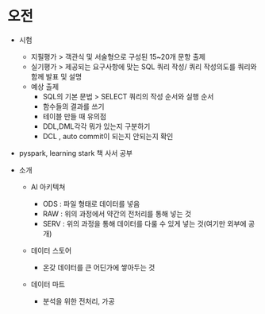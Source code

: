 # 오전

- 시험

  - 지필평가 > 객관식 및 서술형으로 구성된 15~20개 문항 출제
  - 실기평가 > 제공되는 요구사항에 맞는 SQL 쿼리 작성/ 쿼리 작성의도를 쿼리와 함께 발표 및 설명
  - 예상 출제
    - SQL의 기본 문법 > SELECT 쿼리의 작성 순서와 실행 순서
    - 함수들의 결과를 쓰기
    - 테이블 만들 때 유의점
    - DDL,DML각각 뭐가 있는지 구분하기
    - DCL , auto commit이 되는지 안되는지 확인

- pyspark, learning stark 책 사서 공부

- 소개

  - AI 아키텍쳐

    - ODS : 파일 형태로 데이터를 넣음
    - RAW : 위의 과정에서 약간의 전처리를 통해 넣는 것
    - SERV : 위의 과정을 통해 데이터를 다룰 수 있게 넣는 것(여기만 외부에 공개)

  - 데이터 스토어

    - 온갖 데이터를 큰 어딘가에 쌓아두는 것

  - 데이터 마트
    - 분석을 위한 전처리, 가공
